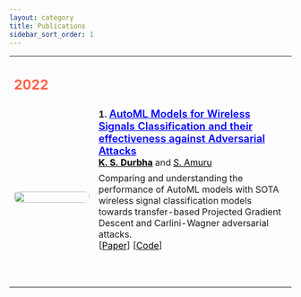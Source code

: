 ```yaml
---
layout: category
title: Publications
sidebar_sort_order: 1
---
```

<!-- Style for Publications Page -->
<style>
	table {
		width:100%;
		background: none;
	}
	td.paper_text {
		/* padding-top: 1rem; */
		padding-bottom: 4rem;
		width: 70%;
	}
	p.summary {
		margin-top: 0.5rem;
		margin-bottom: 0rem;
	}
	.award {
		color: deeppink;
	}
	img.icon {
		padding-top: 0.3rem;
		border-radius: 10px;
		width: 100%;
	}
	@media screen and (max-width: 1200px) {
		td.paper_text {
			width: 70%;
		}
	}
</style>
<p></p>

<div markdown=1>
<table>
	<tbody>
		<tr>
      		<td><h2 style="color:tomato;">2022</h2></td>
      		<td></td>
    	</tr>
    	<tr>
			<td>
	  			<img class="icon" src="../assets/imgs/Modulation-Classification.png" onmouseover="this.src='../assets/imgs/Modulation-Classification.png';" onmouseout="this.src='../assets/imgs/Modulation-Classification.png';" />
			</td>
      		<td class="paper_text">
				<strong>
					1.
				</strong>
				<a href="https://ieeexplore.ieee.org/document/9668448" style="font-size: 1.15em; color:#0000ff;">
					<strong style="font-weight: 600">AutoML Models for Wireless Signals Classification and their effectiveness against Adversarial Attacks</strong>
				</a>
				<br/>
				<a href="https://dks2000dks.github.io/" style="color:black;"><strong>K. S. Durbha</strong></a> and <a href="https://people.iith.ac.in/asaidhiraj/" style="color:black;">S. Amuru</a>
				<br/>
				<p class="summary">
					Comparing and understanding the performance of AutoML models with SOTA wireless signal classification models towards transfer-based Projected Gradient Descent and Carlini-Wagner adversarial attacks.
				</p>
				[<a href="https://ieeexplore.ieee.org/document/9668448" style="color:black;">Paper</a>] [<a href="https://github.com/dks2000dks/Modulation-Classification" style="color:black;">Code</a>]
			</td>
    	</tr>
	</tbody>
</table>